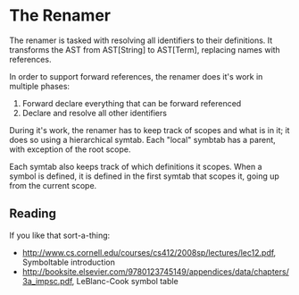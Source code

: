 The Renamer
===========

The renamer is tasked with resolving all identifiers to their definitions.
It transforms the AST from AST[String] to AST[Term], replacing names with references.

In order to support forward references, the renamer does it's work in multiple phases:

1.  Forward declare everything that can be forward referenced
2.  Declare and resolve all other identifiers

During it's work, the renamer has to keep track of scopes and what is in it; it does so using a
hierarchical symtab.
Each "local" symbtab has a parent, with exception of the root scope.

Each symtab also keeps track of which definitions it scopes.
When a symbol is defined, it is defined in the first symtab that scopes it, going up from the
current scope.

Reading
-------

If you like that sort-a-thing:

+ http://www.cs.cornell.edu/courses/cs412/2008sp/lectures/lec12.pdf, Symboltable introduction
+ http://booksite.elsevier.com/9780123745149/appendices/data/chapters/3a_impsc.pdf, LeBlanc-Cook
  symbol table
